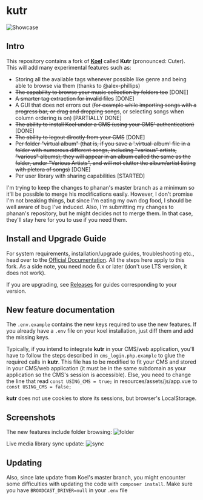 # kutr 
![Showcase](http://koel.phanan.net/dist/img/showcase.png?2)

## Intro

This repository contains a fork of [**Koel**](http://koel.phanan.net) called **Kutr** (pronounced: Cuter).
This will add many experimental features such as:
- Storing all the available tags whenever possible like genre and being able to browse via them (thanks to @alex-phillips)
- ~~The capability to browse your music collection by folders too~~ [DONE]
- ~~A smarter tag extraction for invalid files~~ [DONE]
- A GUI that does not errors out  (~~for example while importing songs with a progress bar, or drag and dropping songs~~, or selecting songs when column ordering is on) [PARTIALLY DONE]
- ~~The ability to install Koel under a CMS (using your CMS' authentication)~~ [DONE]
- ~~The ability to logout directly from your CMS~~ [DONE]
- ~~Per folder "virtual album" (that is, if you save a '.virtual-album' file in a folder with numerous different songs, including "various" artists, "various" albums), they will appear in an album called the same as the folder, under "Various Artists", and will not clutter the album/artist listing with pletora of songs)~~ [DONE] 
- Per user library with sharing capabilities [STARTED]

I'm trying to keep the changes to phanan's master branch as a minimum so it'll be possible to merge his modifications easily. However, I don't promise I'm not breaking things, but since I'm eating my own dog food, I should be well aware of bug I've induced.
Also, I'm submitting my changes to phanan's repository, but he might decides not to merge them. In that case, they'll stay here for you to use if you need them.

## Install and Upgrade Guide

For system requirements, installation/upgrade guides, troubleshooting etc., head over to the [Official Documentation](http://koel.phanan.net/docs).
All the steps here apply to this fork.
As a side note, you need node 6.x or later (don't use LTS version, it does not work).

If you are upgrading, see [Releases](https://github.com/phanan/koel/releases) for guides corresponding to your version.

## New feature documentation

The `.env.example` contains the new keys required to use the new features. If you already have a `.env` file on your koel installation, just diff them and add the missing keys.

Typically, if you intend to integrate **kutr** in your CMS/web application, you'll have to follow the steps described in `cms_login.php.example` to glue the required calls in **kutr**. 
This file has to be modified to fit your CMS and stored in your CMS/web application (it must be in the same subdomain as your application so the CMS's session is accessible).
Else, you need to change the line that read `const USING_CMS = true;` in resources/assets/js/app.vue to `const USING_CMS = false;`

**kutr** does not use cookies to store its sessions, but browser's LocalStorage.

## Screenshots
The new features include folder browsing:
![folder](http://i.imgur.com/M08eb1M.png)

Live media library sync update:
![sync](http://i.imgur.com/4R9rfES.png)


## Updating

Also, since late update from Koel's master branch, you might encounter some difficulties with updating the code with `composer install`. 
Make sure you have `BROADCAST_DRIVER=null` in your `.env` file

